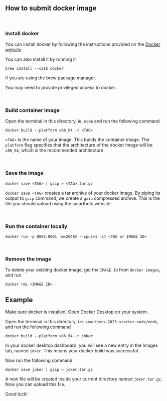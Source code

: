 ## How to submit docker image

<br />

### Install docker

You can install docker by following the instructions provided on the [Docker website](https://docs.docker.com/get-docker/).

You can also install it by running it

```
brew install --cask docker
```

if you are using the brew package manager.

You may need to provide privileged access to docker.

<br />

### Build container image

Open the terminal in this directory, ie. `node` and run the following command

```
docker build --platform x86_64 -t <TAG> .
```

`<TAG>` is the name of your image. This builds the container image. The `platform` flag specifies that the architecture of the docker image will be `x86_64`, which is the recommended architecture.

<br />

### Save the image

```
docker save <TAG> | gzip > <TAG>.tar.gz
```

`docker save <TAG>` creates a tar archive of your docker image. By piping its output to `gzip` command, we create a `gzip` compressed archive. This is the file you should upload using the smartbots website.

<br />

### Run the container locally

```
docker run -p 8001:8001 -m=2048m --cpus=1 -it <TAG or IMAGE ID>
```

<br />

### Remove the image

To delete your existing docker image, get the `IMAGE ID` from `docker images`, and run

```
docker rmi <IMAGE ID>
```

## Example

Make sure docker is installed. Open Docker Desktop on your system.

Open the terminal in this directory, i.e. `smartbots-2023-starter-code/node`, and run the following command

```
docker build --platform x86_64 -t joker .
```

In your docker desktop dashboard, you will see a new entry in the Images tab, named `joker`. This means your docker build was successful.

Now run the following command

```
docker save joker | gzip > joker.tar.gz
```

A new file will be created inside your current directory named `joker.tar.gz`. Now you can upload this file.

Good luck!
